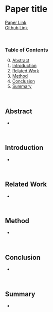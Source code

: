 # Paper title

[Paper Link]()  
[Github Link]()

</br>

### Table of Contents
0. [Abstract](#abstract)
0. [Introduction](#introduction)
0. [Related Work](#relatedWork)
0. [Method](#method)
0. [Conclusion](#conclusion)
0. [Summary](#summary)

</br>

## Abstract

- 

</br>

## Introduction
- 

</br>

## Related Work
- 

</br>

## Method
- 

</br>

## Conclusion
- 

</br>

## Summary
- 

